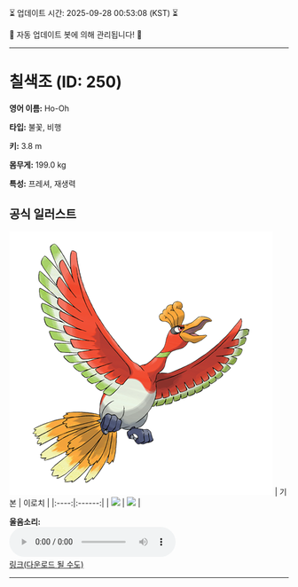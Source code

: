 
⏳ 업데이트 시간: 2025-09-28 00:53:08 (KST) ⏳

🤖 자동 업데이트 봇에 의해 관리됩니다! 🤖

---

# 칠색조 (ID: 250)
**영어 이름:** Ho-Oh

**타입:** 불꽃, 비행

**키:** 3.8 m

**몸무게:** 199.0 kg

**특성:** 프레셔, 재생력

## 공식 일러스트
![](https://raw.githubusercontent.com/PokeAPI/sprites/master/sprites/pokemon/other/official-artwork/250.png)
| 기본 | 이로치 |
|:----:|:------:|
| <img src="https://raw.githubusercontent.com/PokeAPI/sprites/master/sprites/pokemon/250.png" width="200"> | <img src="http://play.pokemonshowdown.com/sprites/ani-shiny/ho-oh.gif" width="200"> |

**울음소리:**<br><audio controls src="https://raw.githubusercontent.com/PokeAPI/cries/main/cries/pokemon/latest/250.ogg"></audio><br> [링크(다운로드 될 수도)](https://raw.githubusercontent.com/PokeAPI/cries/main/cries/pokemon/latest/250.ogg)


---
